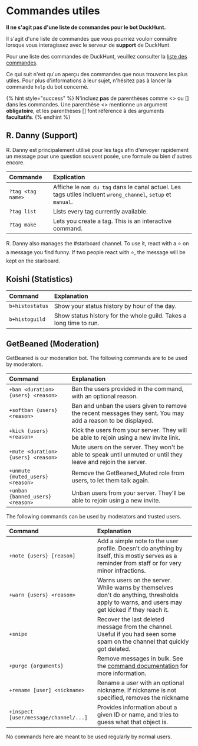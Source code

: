 # Commandes utiles

**Il ne s'agit pas d'une liste de commandes pour le bot DuckHunt.** 

Il s'agit d'une liste de commandes que vous pourriez vouloir connaître lorsque vous interagissez avec le serveur de **support** de DuckHunt.

Pour une liste des commandes de DuckHunt, veuillez consulter la [liste des commandes](https://duckhunt.me/commands).

Ce qui suit n'est qu'un aperçu des commandes que nous trouvons les plus utiles. Pour plus d'informations à leur sujet, n'hésitez pas à lancer la commande `help` du bot concerné.

{% hint style="success" %}
N'incluez **pas** de parenthèses comme &lt;&gt; ou \[\] dans les commandes. Une parenthèse &lt;&gt; mentionne un argument **obligatoire**, et les parenthèses \[\] font référence à des arguments **facultatifs**.
{% endhint %}

## R. Danny \(Support\)

R. Danny est principalement utilisé pour les tags afin d'envoyer rapidement un message pour une question souvent posée, une formule ou bien d'autres encore.

| Commande | Explication |
| :--- | :--- |
| `?tag <tag name>` | Affiche le `nom du tag` dans le canal actuel. Les tags utiles incluent `wrong_channel`, `setup` et `manual`. |
| `?tag list` | Lists every tag currently available. |
| `?tag make` | Lets you create a tag. This is an interactive command. |

R. Danny also manages the \#starboard channel. To use it, react with a ⭐️ on a message you find funny. If two people react with ⭐️, the message will be kept on the starboard.

## **Koishi \(Statistics\)**

| Command | Explanation |
| :--- | :--- |
| `b+histostatus` | Show your status history by hour of the day. |
| `b+histoguild` | Show status history for the whole guild. Takes a long time to run. |

## GetBeaned \(Moderation\)

GetBeaned is our moderation bot. The following commands are to be used by moderators.

| Command | Explanation |
| :--- | :--- |
| `+ban <duration> {users} <reason>` | Ban the users provided in the command, with an optional reason. |
| `+softban {users} <reason>` | Ban and unban the users given to remove the recent messages they sent. You may add a reason to be displayed. |
| `+kick {users} <reason>` | Kick the users from your server. They will be able to rejoin using a new invite link. |
| `+mute <duration> {users} <reason>` | Mute users on the server. They won't be able to speak until unmuted or until they leave and rejoin the server. |
| `+unmute {muted_users} <reason>` | Remove the GetBeaned\_Muted role from users, to let them talk again. |
| `+unban {banned_users} <reason>` | Unban users from your server. They'll be able to rejoin using a new invite. |

The following commands can be used by moderators and trusted users.

| Command | Explanation |
| :--- | :--- |
| `+note {users} [reason]` | Add a simple note to the user profile. Doesn't do anything by itself, this mostly serves as a reminder from staff or for very minor infractions. |
| `+warn {users} <reason>` | Warns users on the server. While warns by themselves don't do anything, thresholds apply to warns, and users may get kicked if they reach it. |
| `+snipe` | Recover the last deleted message from the channel. Useful if you had seen some spam on the channel that quickly got deleted. |
| `+purge {arguments}` | Remove messages in bulk. See the [command documentation](https://docs.getbeaned.me/tutorials/using-the-purge-command-to-remove-messages) for more information. |
| `+rename [user] <nickname>` | Rename a user with an optional nickname. If nickname is not specified, removes the nickname |
| `+inspect [user/message/channel/...]` | Provides information about a given ID or name, and tries to guess what that object is. |

No commands here are meant to be used regularly by normal users.


